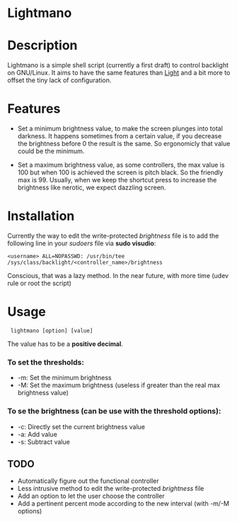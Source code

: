 Lightmano
===================

# Description
Lightmano is a simple shell script (currently a first draft) to control backlight on GNU/Linux.
It aims to have the same features than [Light](https://github.com/haikarainen/light)
and a bit more to offset the tiny lack of configuration.

# Features

*  Set a minimum brightness value, to make the screen plunges into total darkness.
It happens sometimes from a certain value, if you decrease the brightness before
0 the result is the same. So ergonomicly that value could be the minimum.

* Set a maximum brightness value, as some controllers, the max value is 100 but
when 100 is achieved the screen is pitch black. So the friendly max is 99.
Usually, when we keep the shortcut press to increase the brightness like nerotic,
we expect dazzling screen.

# Installation

Currently the way to edit the write-protected *brightness* file is to add the
following line in your *sudoers* file via **sudo visudio**:

`<username> ALL=NOPASSWD: /usr/bin/tee /sys/class/backlight/<controller_name>/brightness`

Conscious, that was a lazy method.
In the near future, with more time (udev rule or root the script)

# Usage
<code> lightmano [option] [value] </code>

The value has to be a **positive decimal**.

### To set the thresholds:
* -m:	Set the minimum brightness
* -M:	Set the maximum brightness (useless if greater than the real max
brightness value)

### To se the brightness (can be use with the threshold options):
* -c:	Directly set the current brightness value
* -a:	Add value
* -s:	Subtract value


## TODO
* Automatically figure out the functional controller
* Less intrusive method to edit the write-protected *brightness* file
* Add an option to let the user choose the controller
* Add a pertinent percent mode according to the new interval (with -m/-M options)

